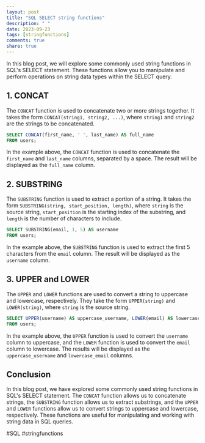 ```yaml
---
layout: post
title: "SQL SELECT string functions"
description: " "
date: 2023-09-23
tags: [stringfunctions]
comments: true
share: true
---
```


In this blog post, we will explore some commonly used string functions in SQL's SELECT statement. These functions allow you to manipulate and perform operations on string data types within the SELECT query.

## 1. CONCAT

The `CONCAT` function is used to concatenate two or more strings together. It takes the form `CONCAT(string1, string2, ...)`, where `string1` and `string2` are the strings to be concatenated.

```sql
SELECT CONCAT(first_name, ' ', last_name) AS full_name
FROM users;
```

In the example above, the `CONCAT` function is used to concatenate the `first_name` and `last_name` columns, separated by a space. The result will be displayed as the `full_name` column.

## 2. SUBSTRING

The `SUBSTRING` function is used to extract a portion of a string. It takes the form `SUBSTRING(string, start_position, length)`, where `string` is the source string, `start_position` is the starting index of the substring, and `length` is the number of characters to include.

```sql
SELECT SUBSTRING(email, 1, 5) AS username
FROM users;
```

In the example above, the `SUBSTRING` function is used to extract the first 5 characters from the `email` column. The result will be displayed as the `username` column.

## 3. UPPER and LOWER

The `UPPER` and `LOWER` functions are used to convert a string to uppercase and lowercase, respectively. They take the form `UPPER(string)` and `LOWER(string)`, where `string` is the source string.

```sql
SELECT UPPER(username) AS uppercase_username, LOWER(email) AS lowercase_email
FROM users;
```

In the example above, the `UPPER` function is used to convert the `username` column to uppercase, and the `LOWER` function is used to convert the `email` column to lowercase. The results will be displayed as the `uppercase_username` and `lowercase_email` columns.

## Conclusion

In this blog post, we have explored some commonly used string functions in SQL's SELECT statement. The `CONCAT` function allows us to concatenate strings, the `SUBSTRING` function allows us to extract substrings, and the `UPPER` and `LOWER` functions allow us to convert strings to uppercase and lowercase, respectively. These functions are useful for manipulating and working with string data in SQL queries.

#SQL #stringfunctions
